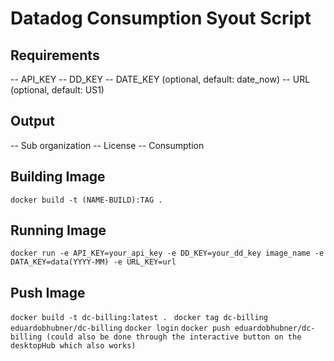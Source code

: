 # Datadog Consumption Syout Script

## Requirements

-- API_KEY
-- DD_KEY
-- DATE_KEY (optional, default: date_now)
-- URL (optional, default: US1)

## Output

-- Sub organization
-- License
-- Consumption

## Building Image
`docker build -t (NAME-BUILD):TAG .`

## Running Image
`docker run -e API_KEY=your_api_key -e DD_KEY=your_dd_key image_name -e DATA_KEY=data(YYYY-MM) -e URL_KEY=url`

## Push Image

`docker build -t dc-billing:latest . ` 
`docker tag dc-billing eduardobhubner/dc-billing`
`docker login`
`docker push eduardobhubner/dc-billing (could also be done through the interactive button on the desktopHub which also works)`


